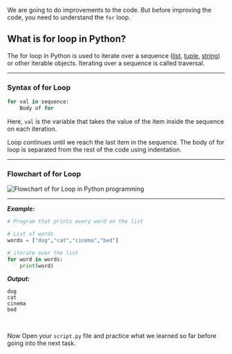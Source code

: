 ﻿We are going to do improvements to the code. But before improving the code, you need to understand the `for` loop.


## What is for loop in Python?

The for loop in Python is used to iterate over a sequence ([list](https://www.programiz.com/python-programming/list),  [tuple](https://www.programiz.com/python-programming/tuple),  [string](https://www.programiz.com/python-programming/string)) or other iterable objects. Iterating over a sequence is called traversal.

---

### Syntax of for Loop

```python
for val in sequence:
	Body of for
```

Here,  `val`  is the variable that takes the value of the item inside the sequence on each iteration.

Loop continues until we reach the last item in the sequence. The body of for loop is separated from the rest of the code using indentation.

---
### Flowchart of for Loop

![Flowchart of for Loop in Python programming](https://cdn.programiz.com/sites/tutorial2program/files/forLoop.jpg "for Loop Flowchart")

---
***Example:***
```python
# Program that prints every word on the list

# List of words
words = ["dog","cat","cinema","bed"]

# iterate over the list
for word in words:
	print(word)
```


***Output:***
```
dog
cat
cinema
bed
```

<br>

Now Open your ```script.py``` file and practice what we learned so far before going into the next task. 

